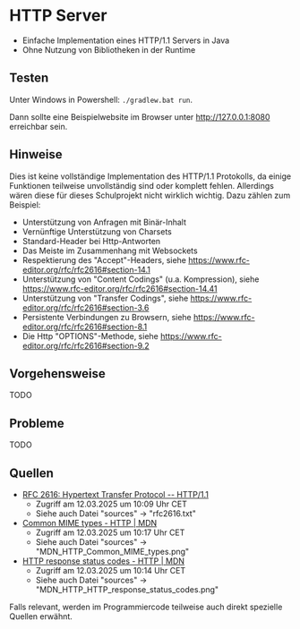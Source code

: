 # HTTP Server

- Einfache Implementation eines HTTP/1.1 Servers in Java
- Ohne Nutzung von Bibliotheken in der Runtime

## Testen

Unter Windows in Powershell: `./gradlew.bat run`.

Dann sollte eine Beispielwebsite im Browser unter http://127.0.0.1:8080 erreichbar sein.

## Hinweise

Dies ist keine vollständige Implementation des HTTP/1.1 Protokolls, da einige Funktionen teilweise unvollständig sind
oder komplett fehlen. Allerdings wären diese für dieses Schulprojekt nicht wirklich wichtig. Dazu zählen zum Beispiel:

- Unterstützung von Anfragen mit Binär-Inhalt
- Vernünftige Unterstützung von Charsets
- Standard-Header bei Http-Antworten
- Das Meiste im Zusammenhang mit Websockets
- Respektierung des "Accept"-Headers, siehe https://www.rfc-editor.org/rfc/rfc2616#section-14.1
- Unterstützung von "Content Codings" (u.a. Kompression), siehe https://www.rfc-editor.org/rfc/rfc2616#section-14.41
- Unterstützung von "Transfer Codings", siehe https://www.rfc-editor.org/rfc/rfc2616#section-3.6
- Persistente Verbindungen zu Browsern, siehe https://www.rfc-editor.org/rfc/rfc2616#section-8.1
- Die Http "OPTIONS"-Methode, siehe https://www.rfc-editor.org/rfc/rfc2616#section-9.2

## Vorgehensweise

TODO

## Probleme

TODO

## Quellen

- [RFC 2616: Hypertext Transfer Protocol -- HTTP/1.1](https://www.rfc-editor.org/rfc/rfc2616)
  - Zugriff am 12.03.2025 um 10:09 Uhr CET
  - Siehe auch Datei "sources" → "rfc2616.txt"
- [Common MIME types - HTTP | MDN](https://developer.mozilla.org/en-US/docs/Web/HTTP/MIME_types/Common_types)
  - Zugriff am 12.03.2025 um 10:17 Uhr CET
  - Siehe auch Datei "sources" → "MDN_HTTP_Common_MIME_types.png"
- [HTTP response status codes - HTTP | MDN](https://developer.mozilla.org/en-US/docs/Web/HTTP/Status)
  - Zugriff am 12.03.2025 um 10:14 Uhr CET
  - Siehe auch Datei "sources" → "MDN_HTTP_HTTP_response_status_codes.png" 

Falls relevant, werden im Programmiercode teilweise auch direkt spezielle Quellen erwähnt.
